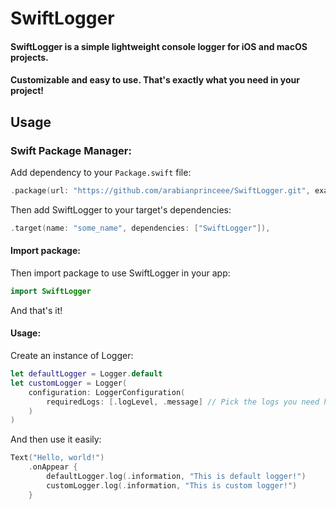 # SwiftLogger

#### SwiftLogger is a simple lightweight console logger for iOS and macOS projects. 
#### Customizable and easy to use. That's exactly what you need in your project!

## Usage

### Swift Package Manager:

Add dependency to your ```Package.swift``` file:
```swift
.package(url: "https://github.com/arabianprinceee/SwiftLogger.git", exact: "x.x.x")
```

Then add SwiftLogger to your target's dependencies:
```swift
.target(name: "some_name", dependencies: ["SwiftLogger"]),
```

#### Import package:

Then import package to use SwiftLogger in your app:
```swift
import SwiftLogger
```
And that's it!

#### Usage:

Create an instance of Logger:

```swift
let defaultLogger = Logger.default
let customLogger = Logger(
    configuration: LoggerConfiguration(
        requiredLogs: [.logLevel, .message] // Pick the logs you need here
    )
)
```

And then use it easily:

```swift
Text("Hello, world!")
    .onAppear {
        defaultLogger.log(.information, "This is default logger!")
        customLogger.log(.information, "This is custom logger!")
    }
```

